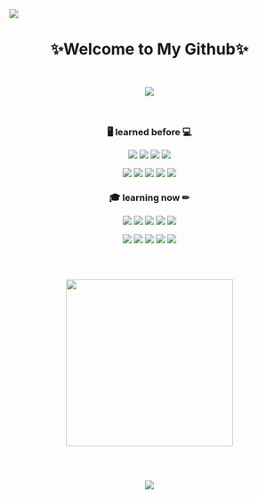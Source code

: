 <a href="https://www.naver.com/">
  <img src="https://capsule-render.vercel.app/api?type=waving&color=gradient&fontColor=FFFFFF&height=300&section=header&text=Dunde%20:%20web&fontSize=85&fontAlignY=40&rotate=7" />
</a>

<h1 align="center"> ✨Welcome to My Github✨ </h1>

<br>

<p align="center">
  <a href="https://hits.seeyoufarm.com">
    <img src="https://hits.seeyoufarm.com/api/count/incr/badge.svg?url=https%3A%2F%2Fgithub.com%2FDunde1&count_bg=%238FB0FF&title_bg=%23555555&icon=node-dot-js.svg&icon_color=%23FFBF00&title=%EB%B0%A9%EB%AC%B8%EC%9E%90+%EC%88%98&edge_flat=false"/>
  </a>
</p>

</br>

<h3 align="center">🖥 learned before 💻</h3>

<p align="center">
  <img src="https://img.shields.io/badge/Java-007396?style=plastic&logo=java&logoColor=white"/></a>
  <img src="https://img.shields.io/badge/Spring-6DB33F?style=plastic&logo=Spring&logoColor=white"/></a>
  <img src="https://img.shields.io/badge/Spring_Boot-6DB33F?style=plastic&logo=SpringBoot&logoColor=white"/></a>
  <img src="https://img.shields.io/badge/Python-3776AB?style=plastic&logo=Python&logoColor=white"/></a>  
</p>
<p align="center">
  <img src="https://img.shields.io/badge/Hibernate-59666C?style=plastic&logo=Hibernate&logoColor=white"/></a>
  <img src="https://img.shields.io/badge/Oracle-F80000?style=plastic&logo=Oracle&logoColor=white"/></a>
  <img src="https://img.shields.io/badge/MariaDB-003545?style=plastic&logo=MariaDB&logoColor=white"/></a>
  <img src="https://img.shields.io/badge/Apache_Tomcat-F8DC75?style=plastic&logo=ApacheTomcat&logoColor=white"/></a>
  <img src="https://img.shields.io/badge/IntelliJ_IDEA-000000?style=plastic&logo=IntelliJIDEA&logoColor=white"/></a>
</p>

<h3 align="center">🎓 learning now ✏</h3>

<p align="center">
  <img src="https://img.shields.io/badge/Java_Script-F7DF1E?style=plastic&logo=javascript&logoColor=white"/></a>
  <img src="https://img.shields.io/badge/Node.js-339933?style=plastic&logo=Node.js&logoColor=white"/></a>
  <img src="https://img.shields.io/badge/HTML5-E34F26?style=plastic&logo=HTML5&logoColor=white"/></a>
  <img src="https://img.shields.io/badge/CSS3-1572B6?style=plastic&logo=CSS3&logoColor=white"/></a>
  <img src="https://img.shields.io/badge/Pug-A86454?style=plastic&logo=Pug&logoColor=white"/></a>
</p>
<p align="center">
  <img src="https://img.shields.io/badge/Visual_Studio_Code-007ACC?style=plastic&logo=VisualStudioCode&logoColor=white"/></a>
  <img src="https://img.shields.io/badge/Slack-4A154B?style=plastic&logo=Slack&logoColor=white"/></a>
  <img src="https://img.shields.io/badge/Zoom-2D8CFF?style=plastic&logo=Zoom&logoColor=white"/></a>
  <img src="https://img.shields.io/badge/Notion-000000?style=plastic&logo=Notion&logoColor=white"/></a>
  <img src="https://img.shields.io/badge/Notepad%2B%2B-90E59A?style=plastic&logo=Notepad%2B%2B&logoColor=white"/></a>
</p>

</br></br>

<p align="center">
  <img src="http://mazassumnida.wtf/api/v2/generate_badge?boj=chldlsrb1000" width="300"/>
</p>

</br>

</br>

<p align="center">
  <img src="https://github-readme-stats.vercel.app/api?username=Dunde1&show_icons=true&theme=tokyonight"/>
</p>
